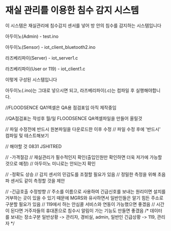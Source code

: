 # 재실 관리를 이용한 침수 감지 시스템
이 시스템은 재실관리에 침수감지 센서를 넣어 방 안의 침수를 감지하는 시스템입니다


아두이노(Admin) - test.ino

아두이노(Sensor) - iot_client_bluetooth2.ino

라즈베리파이(Server) - iot_server1.c

라즈베리파이(User or 119) - iot_client1.c


이렇게 구성된 시스템입니다

아두이노(.ino)는 그대로 넣으시면 되고, 
라즈베리파이(.c)는 컴파일 후 실행해야합니다.

//FLOODSENCE QA1엑셀은 QA용 점검표임 아직 제작중임

//QA점검표는 작성후 월/일 FLOODSENCE QA엑셀파일을 만들어 올릴것


// 파일 수정전에 반드시 원본파일을 다운로드한 이후 수정
// 파일 수정 후에 '반드시' 컴파일 및 테스트해보기

// 해야할 것 0831 JSHITRED

//  -가격절감
//     재실관리가 필수적인지 확인(출입인원만 확인하면 더욱 저가에 가능할 것으로 예정)
//      아두이노 미니로는 안되는지 확인

//   -정확도 상승
//     감지 센서의 민감도를 조절할 필요가 있음
//     정밀한 측정을 위해 초음파 센서도 같이 측정할 것을 제안

//   -긴급호출 수정방향
//     주소를 이름으로 사용하여 긴급신호를 보내는 원리이면 설치를 거부하는 곳이 있을 수 있기 때문에 MGRS와 유사하면서 일반인들은 알기 힘든 주소로 구분할 필요가 있음
//     119에서 하는 안심콜 서비스와 연동이 가능했으면 좋겠음
//     시간이 된다면 거주자들의 휴대폰으로 침수시 알림이 가는 기능도 만들면 좋갰음
/*     데이터를 보내는 장소구분
          일반상황 -> 관리자, 경비실, admin, 일반인
          긴급상황 -> 119, 관리자
*/
